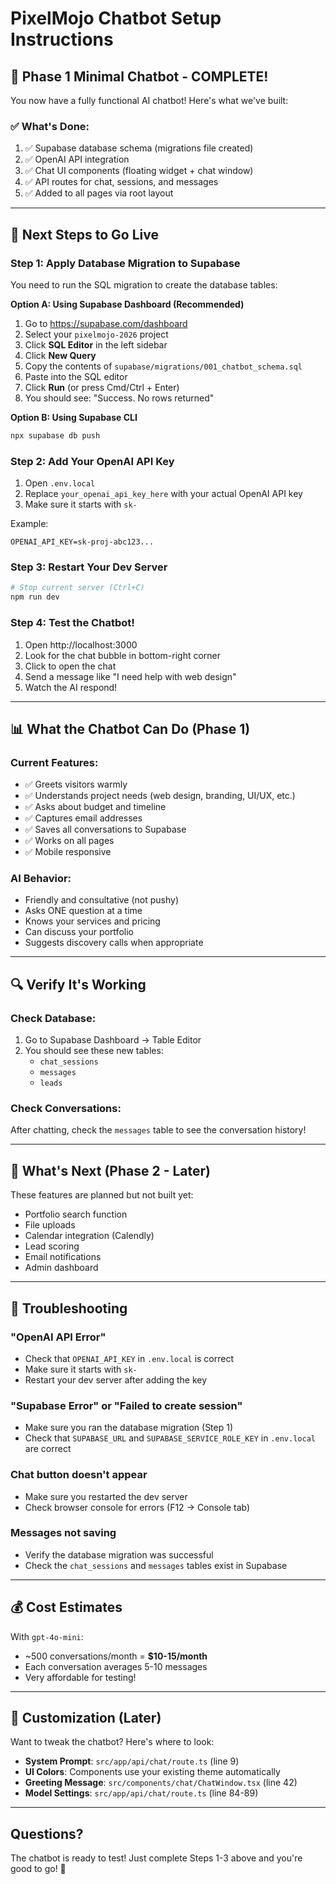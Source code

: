 # PixelMojo Chatbot Setup Instructions

## 🎉 Phase 1 Minimal Chatbot - COMPLETE!

You now have a fully functional AI chatbot! Here's what we've built:

### ✅ What's Done:

1. ✅ Supabase database schema (migrations file created)
2. ✅ OpenAI API integration
3. ✅ Chat UI components (floating widget + chat window)
4. ✅ API routes for chat, sessions, and messages
5. ✅ Added to all pages via root layout

---

## 🚀 Next Steps to Go Live

### Step 1: Apply Database Migration to Supabase

You need to run the SQL migration to create the database tables:

**Option A: Using Supabase Dashboard (Recommended)**

1. Go to https://supabase.com/dashboard
2. Select your `pixelmojo-2026` project
3. Click **SQL Editor** in the left sidebar
4. Click **New Query**
5. Copy the contents of `supabase/migrations/001_chatbot_schema.sql`
6. Paste into the SQL editor
7. Click **Run** (or press Cmd/Ctrl + Enter)
8. You should see: "Success. No rows returned"

**Option B: Using Supabase CLI**

```bash
npx supabase db push
```

### Step 2: Add Your OpenAI API Key

1. Open `.env.local`
2. Replace `your_openai_api_key_here` with your actual OpenAI API key
3. Make sure it starts with `sk-`

Example:

```
OPENAI_API_KEY=sk-proj-abc123...
```

### Step 3: Restart Your Dev Server

```bash
# Stop current server (Ctrl+C)
npm run dev
```

### Step 4: Test the Chatbot!

1. Open http://localhost:3000
2. Look for the chat bubble in bottom-right corner
3. Click to open the chat
4. Send a message like "I need help with web design"
5. Watch the AI respond!

---

## 📊 What the Chatbot Can Do (Phase 1)

### Current Features:

- ✅ Greets visitors warmly
- ✅ Understands project needs (web design, branding, UI/UX, etc.)
- ✅ Asks about budget and timeline
- ✅ Captures email addresses
- ✅ Saves all conversations to Supabase
- ✅ Works on all pages
- ✅ Mobile responsive

### AI Behavior:

- Friendly and consultative (not pushy)
- Asks ONE question at a time
- Knows your services and pricing
- Can discuss your portfolio
- Suggests discovery calls when appropriate

---

## 🔍 Verify It's Working

### Check Database:

1. Go to Supabase Dashboard → Table Editor
2. You should see these new tables:
   - `chat_sessions`
   - `messages`
   - `leads`

### Check Conversations:

After chatting, check the `messages` table to see the conversation history!

---

## 🎯 What's Next (Phase 2 - Later)

These features are planned but not built yet:

- Portfolio search function
- File uploads
- Calendar integration (Calendly)
- Lead scoring
- Email notifications
- Admin dashboard

---

## 🐛 Troubleshooting

### "OpenAI API Error"

- Check that `OPENAI_API_KEY` in `.env.local` is correct
- Make sure it starts with `sk-`
- Restart your dev server after adding the key

### "Supabase Error" or "Failed to create session"

- Make sure you ran the database migration (Step 1)
- Check that `SUPABASE_URL` and `SUPABASE_SERVICE_ROLE_KEY` in `.env.local` are correct

### Chat button doesn't appear

- Make sure you restarted the dev server
- Check browser console for errors (F12 → Console tab)

### Messages not saving

- Verify the database migration was successful
- Check the `chat_sessions` and `messages` tables exist in Supabase

---

## 💰 Cost Estimates

With `gpt-4o-mini`:

- ~500 conversations/month = **$10-15/month**
- Each conversation averages 5-10 messages
- Very affordable for testing!

---

## 🎨 Customization (Later)

Want to tweak the chatbot? Here's where to look:

- **System Prompt**: `src/app/api/chat/route.ts` (line 9)
- **UI Colors**: Components use your existing theme automatically
- **Greeting Message**: `src/components/chat/ChatWindow.tsx` (line 42)
- **Model Settings**: `src/app/api/chat/route.ts` (line 84-89)

---

## Questions?

The chatbot is ready to test! Just complete Steps 1-3 above and you're good to go! 🚀
